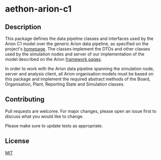 # aethon-arion-c1

## Description

This package defines the data pipeline classes and interfaces used by the Arion C1 model over the generic Arion data pipeline, as specified on the project's [homepage](https://arion.aethon.sg/our-tools/aethon-arion-C1/).  The classes implement the DTOs and other classes used by the simulation nodes and server of our implementation of the model described on the Arion [framework pages](https://arion.aethon.sg/our-framework/).

In order to work with the Arion data pipeline spanning the simulation node, server and analysis client, all Arion organisation models must be based on this package and implement the required abstract methods of the Board, Organisation, Plant, Reporting State and Simulation classes.

## Contributing

Pull requests are welcome. For major changes, please open an issue first to discuss what you would like to change.

Please make sure to update tests as appropriate.

## License

[MIT](https://choosealicense.com/licenses/mit/)